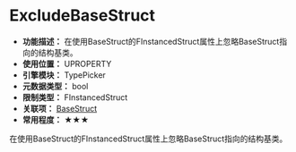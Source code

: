 ﻿# ExcludeBaseStruct

- **功能描述：** 在使用BaseStruct的FInstancedStruct属性上忽略BaseStruct指向的结构基类。
- **使用位置：** UPROPERTY
- **引擎模块：** TypePicker
- **元数据类型：** bool
- **限制类型：** FInstancedStruct
- **关联项：** [BaseStruct](BaseStruct/BaseStruct.md)
- **常用程度：** ★★★

在使用BaseStruct的FInstancedStruct属性上忽略BaseStruct指向的结构基类。